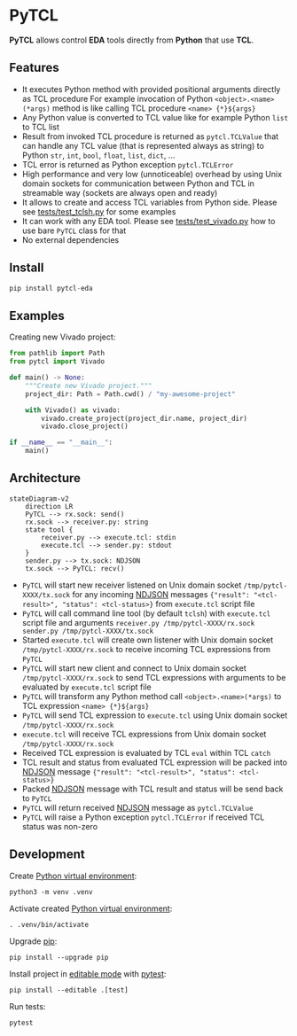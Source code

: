 <!-- SPDX-FileCopyrightText: 2025 Tymoteusz Blazejczyk <tymoteusz.blazejczyk@tymonx.com> -->
<!-- SPDX-License-Identifier: Apache-2.0 -->

# PyTCL

**PyTCL** allows control **EDA** tools directly from **Python** that use **TCL**.

## Features

- It executes Python method with provided positional arguments directly as TCL procedure
  For example invocation of Python `<object>.<name>(*args)` method is like calling TCL procedure `<name> {*}${args}`
- Any Python value is converted to TCL value like for example Python `list` to TCL list
- Result from invoked TCL procedure is returned as `pytcl.TCLValue` that can handle any TCL value
  (that is represented always as string) to Python `str`, `int`, `bool`, `float`, `list`, `dict`, ...
- TCL error is returned as Python exception `pytcl.TCLError`
- High performance and very low (unnoticeable) overhead by using Unix domain sockets for communication
  between Python and TCL in streamable way (sockets are always open and ready)
- It allows to create and access TCL variables from Python side. Please see [tests/test_tclsh.py] for some examples
- It can work with any EDA tool. Please see [tests/test_vivado.py] how to use bare `PyTCL` class for that
- No external dependencies

## Install

```python
pip install pytcl-eda
```

## Examples

Creating new Vivado project:

```python
from pathlib import Path
from pytcl import Vivado

def main() -> None:
    """Create new Vivado project."""
    project_dir: Path = Path.cwd() / "my-awesome-project"

    with Vivado() as vivado:
        vivado.create_project(project_dir.name, project_dir)
        vivado.close_project()

if __name__ == "__main__":
    main()
```

## Architecture

```mermaid
stateDiagram-v2
    direction LR
    PyTCL --> rx.sock: send()
    rx.sock --> receiver.py: string
    state tool {
        receiver.py --> execute.tcl: stdin
        execute.tcl --> sender.py: stdout
    }
    sender.py --> tx.sock: NDJSON
    tx.sock --> PyTCL: recv()
```

- `PyTCL` will start new receiver listened on Unix domain socket `/tmp/pytcl-XXXX/tx.sock` for any
  incoming [NDJSON] messages `{"result": "<tcl-result>", "status": <tcl-status>}` from `execute.tcl` script file
- `PyTCL` will call command line tool (by default `tclsh`) with `execute.tcl` script file and
  arguments `receiver.py /tmp/pytcl-XXXX/rx.sock sender.py /tmp/pytcl-XXXX/tx.sock`
- Started `execute.tcl` will create own listener with Unix domain socket `/tmp/pytcl-XXXX/rx.sock` to
  receive incoming TCL expressions from `PyTCL`
- `PyTCL` will start new client and connect to Unix domain socket `/tmp/pytcl-XXXX/rx.sock` to send
  TCL expressions with arguments to be evaluated by `execute.tcl` script file
- `PyTCL` will transform any Python method call `<object>.<name>(*args)` to TCL expression `<name> {*}${args}`
- `PyTCL` will send TCL expression to `execute.tcl` using Unix domain socket `/tmp/pytcl-XXXX/rx.sock`
- `execute.tcl` will receive TCL expressions from Unix domain socket `/tmp/pytcl-XXXX/rx.sock`
- Received TCL expression is evaluated by TCL `eval` within TCL `catch`
- TCL result and status from evaluated TCL expression will be packed into [NDJSON] message
  `{"result": "<tcl-result>", "status": <tcl-status>}`
- Packed [NDJSON] message with TCL result and status will be send back to `PyTCL`
- `PyTCL` will return received [NDJSON] message as `pytcl.TCLValue`
- `PyTCL` will raise a Python exception `pytcl.TCLError` if received TCL status was non-zero

## Development

Create [Python virtual environment]:

```plaintext
python3 -m venv .venv
```

Activate created [Python virtual environment]:

```plaintext
. .venv/bin/activate
```

Upgrade [pip]:

```plaintext
pip install --upgrade pip
```

Install project in [editable mode] with [pytest]:

```plaintext
pip install --editable .[test]
```

Run tests:

```plaintext
pytest
```

[ndjson]: https://docs.python.org/3/library/venv.html
[python virtual environment]: https://docs.python.org/3/library/venv.html
[editable mode]: https://setuptools.pypa.io/en/latest/userguide/development_mode.html
[pytest]: https://docs.pytest.org/en/stable/
[pip]: https://pip.pypa.io/en/stable/
[tests/test_tclsh.py]: https://gitlab.com/tymonx/pytcl/-/blob/main/tests/test_tclsh.py
[tests/test_vivado.py]: https://gitlab.com/tymonx/pytcl/-/blob/main/tests/test_vivado.py
